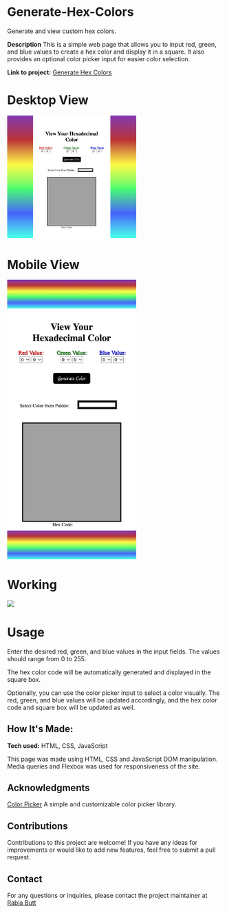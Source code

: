 # Generate-Hex-Colors
Generate and view custom hex colors.

**Description** This is a simple web page that allows you to input red, green, and blue values to create a hex color and display it in a square. It also provides an optional color picker input for easier color selection.

**Link to project:** [Generate Hex Colors](https://generate-hex-colors.netlify.app/)

# Desktop View

<img src="./generate-hex-colors.netlify.app_ (1).png" width="300px">

# Mobile View
<img src="./generate-hex-colors.netlify.app_(iPhone 12 Pro).png" width="300px">

# Working
<img src="https://github.com/RabiaRB/Generate-Your-Colors/assets/58439957/df7ed9fe-8ee8-4b16-9922-7a7f5e02959c" width="300px">

# Usage
Enter the desired red, green, and blue values in the input fields. The values should range from 0 to 255.

The hex color code will be automatically generated and displayed in the square box.

Optionally, you can use the color picker input to select a color visually. The red, green, and blue values will be updated accordingly, and the hex color code and square box will be updated as well.

## How It's Made:

**Tech used:** HTML, CSS, JavaScript

This page was made using HTML, CSS and JavaScript DOM manipulation. Media queries and Flexbox was used for responsiveness of the site.  

## Acknowledgments

[Color Picker](https://github.com/Simonwep/pickr) A simple and customizable color picker library.

## Contributions

Contributions to this project are welcome! If you have any ideas for improvements or would like to add new features, feel free to submit a pull request.

## Contact

For any questions or inquiries, please contact the project maintainer at [Rabia Butt](mailto:air.bay.x@gmail.com?subject=[GitHub]%20Source%20Han%20Sans)
